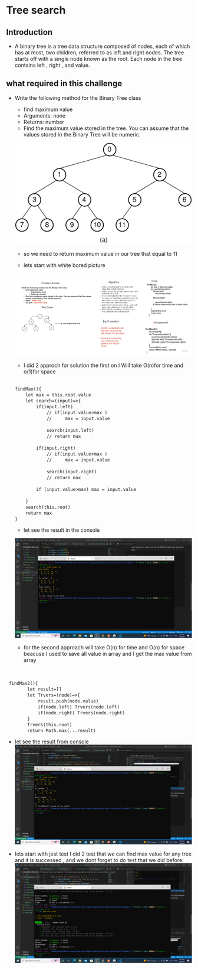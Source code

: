 # Tree search 
## Introduction 
* A binary tree is a tree data structure composed of nodes, each of which has at most, two children, referred to as left and right nodes. The tree starts off with a single node known as the root. Each node in the tree contains left , right , and value.

## what required in this challenge 
* Write the following method for the Binary Tree class

     * find maximum value
    * Arguments: none
    * Returns: number
    * Find the maximum value stored in the tree. You can assume that the values stored in the Binary Tree will be numeric.

    ![link](./classes/image/450px-Binary_tree.svg.png)

    * so we need to return maximum value in our tree that equal to 11 

    * lets start with white bored picture 

    ![link](./classes/image/white%20bored%20challenge%2016.jpg)


    * I did 2 approch for solution the first on I Will take O(n)for time and o(1)for space 
    ````

  findMax(){
        let max = this.root.value
        let search=(input)=>{
            if(input.left)
                // if(input.value>max )
                //     max = input.value
                
                search(input.left)
                // return max
            
            if(input.right)
                // if(input.value>max )
                //     max = input.value
                
                search(input.right)
                // return max  
            
            if (input.value>max) max = input.value 
            
        }
        search(this.root)
        return max
    }

    ````
    * let see the result in the console 

    ![link](./classes/image/Screenshot%20(358).png)

    * for the second approach will take O(n) for time and O(n) for space beacuse I used to save all value in array and I get the max value from array
```
    
  
 findMax2(){
        let result=[]
        let Trvers=(node)=>{
            result.push(node.value)
            if(node.left) Trvers(node.left)
            if(node.right) Trvers(node.right)
        }
        Trvers(this.root)
        return Math.max(...result)
   ```
   * let see the result from console 
   ![link](./classes/image/Screenshot%20(359).png)

   * lets start with jest test I did 2 test that we can find max value for any tree and it is successed , and we dont forget to do test that we did before:
   ![link](./classes/image/Screenshot%20(360).png)
  


